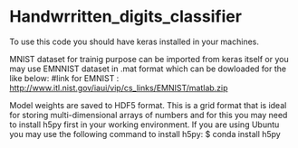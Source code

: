 # Handwrritten_digits_classifier

To use this code you should have keras installed in your machines.

MNIST dataset for trainig purpose can be imported from keras itself or you may use EMNNIST dataset in .mat format which can be dowloaded for the like below:
        #link  for EMNIST : http://www.itl.nist.gov/iaui/vip/cs_links/EMNIST/matlab.zip
        
  Model weights are saved to HDF5 format. This is a grid format that is ideal for storing multi-dimensional arrays of numbers and for this you may need to install h5py first in your working environment.
 If you are using Ubuntu you may use the following command to install h5py: $ conda install h5py
 
